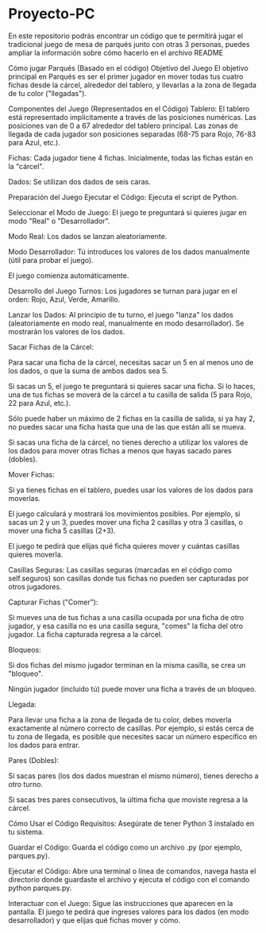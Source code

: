 # Proyecto-PC
En este repositorio podrás encontrar un código que te permitirá jugar el tradicional juego de mesa de parqués junto con otras 3 personas, puedes ampliar la información sobre cómo hacerlo en el archivo README

Cómo jugar Parqués (Basado en el código) Objetivo del Juego El objetivo principal en Parqués es ser el primer jugador en mover todas tus cuatro fichas desde la cárcel, alrededor del tablero, y llevarlas a la zona de llegada de tu color ("llegadas").

Componentes del Juego (Representados en el Código) Tablero: El tablero está representado implícitamente a través de las posiciones numéricas. Las posiciones van de 0 a 67 alrededor del tablero principal. Las zonas de llegada de cada jugador son posiciones separadas (68-75 para Rojo, 76-83 para Azul, etc.).

Fichas: Cada jugador tiene 4 fichas. Inicialmente, todas las fichas están en la "cárcel".

Dados: Se utilizan dos dados de seis caras.

Preparación del Juego Ejecutar el Código: Ejecuta el script de Python.

Seleccionar el Modo de Juego: El juego te preguntará si quieres jugar en modo "Real" o "Desarrollador".

Modo Real: Los dados se lanzan aleatoriamente.

Modo Desarrollador: Tú introduces los valores de los dados manualmente (útil para probar el juego).

El juego comienza automáticamente.

Desarrollo del Juego Turnos: Los jugadores se turnan para jugar en el orden: Rojo, Azul, Verde, Amarillo.

Lanzar los Dados: Al principio de tu turno, el juego "lanza" los dados (aleatoriamente en modo real, manualmente en modo desarrollador). Se mostrarán los valores de los dados.

Sacar Fichas de la Cárcel:

Para sacar una ficha de la cárcel, necesitas sacar un 5 en al menos uno de los dados, o que la suma de ambos dados sea 5.

Si sacas un 5, el juego te preguntará si quieres sacar una ficha. Si lo haces, una de tus fichas se moverá de la cárcel a tu casilla de salida (5 para Rojo, 22 para Azul, etc.).

Sólo puede haber un máximo de 2 fichas en la casilla de salida, si ya hay 2, no puedes sacar una ficha hasta que una de las que están allí se mueva.

Si sacas una ficha de la cárcel, no tienes derecho a utilizar los valores de los dados para mover otras fichas a menos que hayas sacado pares (dobles).

Mover Fichas:

Si ya tienes fichas en el tablero, puedes usar los valores de los dados para moverlas.

El juego calculará y mostrará los movimientos posibles. Por ejemplo, si sacas un 2 y un 3, puedes mover una ficha 2 casillas y otra 3 casillas, o mover una ficha 5 casillas (2+3).

El juego te pedirá que elijas qué ficha quieres mover y cuántas casillas quieres moverla.

Casillas Seguras: Las casillas seguras (marcadas en el código como self.seguros) son casillas donde tus fichas no pueden ser capturadas por otros jugadores.

Capturar Fichas ("Comer"):

Si mueves una de tus fichas a una casilla ocupada por una ficha de otro jugador, y esa casilla no es una casilla segura, "comes" la ficha del otro jugador. La ficha capturada regresa a la cárcel.

Bloqueos:

Si dos fichas del mismo jugador terminan en la misma casilla, se crea un "bloqueo".

Ningún jugador (incluido tú) puede mover una ficha a través de un bloqueo.

Llegada:

Para llevar una ficha a la zona de llegada de tu color, debes moverla exactamente al número correcto de casillas. Por ejemplo, si estás cerca de tu zona de llegada, es posible que necesites sacar un número específico en los dados para entrar.

Pares (Dobles):

Si sacas pares (los dos dados muestran el mismo número), tienes derecho a otro turno.

Si sacas tres pares consecutivos, la última ficha que moviste regresa a la cárcel.

Cómo Usar el Código Requisitos: Asegúrate de tener Python 3 instalado en tu sistema.

Guardar el Código: Guarda el código como un archivo .py (por ejemplo, parques.py).

Ejecutar el Código: Abre una terminal o línea de comandos, navega hasta el directorio donde guardaste el archivo y ejecuta el código con el comando python parques.py.

Interactuar con el Juego: Sigue las instrucciones que aparecen en la pantalla. El juego te pedirá que ingreses valores para los dados (en modo desarrollador) y que elijas qué fichas mover y cómo.

